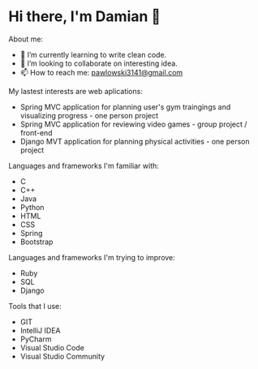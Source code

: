 # Hi there, I'm Damian 👋

About me:

- 🌱 I’m currently learning to write clean code.
- 👯 I’m looking to collaborate on interesting idea.
- 📫 How to reach me: pawlowski3141@gmail.com

My lastest interests are web aplications:
- Spring MVC application for planning user's gym traingings and visualizing progress - one person project
- Spring MVC application for reviewing video games - group project / front-end
- Django MVT application for planning physical activities - one person project

Languages and frameworks I'm familiar with:
- C
- C++
- Java
- Python
- HTML
- CSS
- Spring
- Bootstrap

Languages and frameworks I'm trying to improve:
- Ruby
- SQL
- Django

Tools that I use:
- GIT
- IntelliJ IDEA
- PyCharm
- Visual Studio Code
- Visual Studio Community
